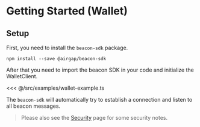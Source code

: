 # Getting Started (Wallet)

## Setup

First, you need to install the `beacon-sdk` package.

`npm install --save @airgap/beacon-sdk`

After that you need to import the beacon SDK in your code and initialize the WalletClient.

<<< @/src/examples/wallet-example.ts

The `beacon-sdk` will automatically try to establish a connection and listen to all beacon messages.

> Please also see the [Security](/beacon/08.security.html) page for some security notes.
